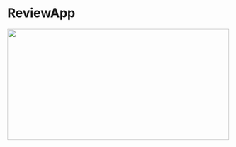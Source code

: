 # ReviewApp

<img src='https://user-images.githubusercontent.com/78040879/175448603-16cbe6f1-49da-423c-9f16-e2f18fc92dd1.mp4'
width="500" height="250" />

